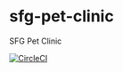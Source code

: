 # sfg-pet-clinic
SFG Pet Clinic

[![CircleCI](https://circleci.com/gh/MarkoPaco/sfg-pet-clinic.svg?style=svg)](https://circleci.com/gh/MarkoPaco/sfg-pet-clinic)
